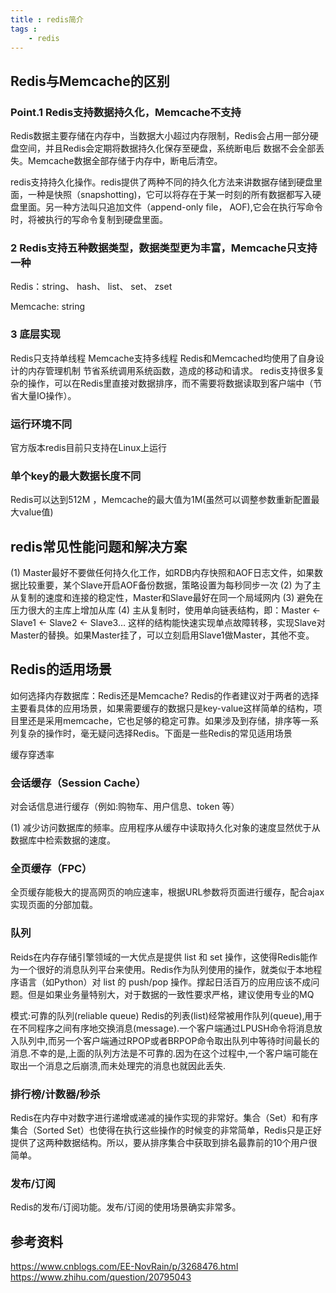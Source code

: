 ```yaml
---
title : redis简介
tags :
	- redis
---
```


## Redis与Memcache的区别

### Point.1 Redis支持数据持久化，Memcache不支持

Redis数据主要存储在内存中，当数据大小超过内存限制，Redis会占用一部分硬盘空间，并且Redis会定期将数据持久化保存至硬盘，系统断电后
数据不会全部丢失。Memcache数据全部存储于内存中，断电后清空。

redis支持持久化操作。redis提供了两种不同的持久化方法来讲数据存储到硬盘里面，一种是快照（snapshotting)，它可以将存在于某一时刻的所有数据都写入硬盘里面。另一种方法叫只追加文件（append-only file， AOF),它会在执行写命令时，将被执行的写命令复制到硬盘里面。

### 2 Redis支持五种数据类型，数据类型更为丰富，Memcache只支持一种

Redis：string、 hash、 list、 set、 zset 

Memcache: string

### 3 底层实现

Redis只支持单线程
Memcache支持多线程
Redis和Memcached均使用了自身设计的内存管理机制 节省系统调用系统函数，造成的移动和请求。
redis支持很多复杂的操作，可以在Redis里直接对数据排序，而不需要将数据读取到客户端中（节省大量IO操作）。

### 运行环境不同

官方版本redis目前只支持在Linux上运行

### 单个key的最大数据长度不同

Redis可以达到512M ，Memcache的最大值为1M(虽然可以调整参数重新配置最大value值)

## redis常见性能问题和解决方案

(1) Master最好不要做任何持久化工作，如RDB内存快照和AOF日志文件，如果数据比较重要，某个Slave开启AOF备份数据，策略设置为每秒同步一次
(2) 为了主从复制的速度和连接的稳定性，Master和Slave最好在同一个局域网内
(3) 避免在压力很大的主库上增加从库
(4) 主从复制时，使用单向链表结构，即：Master <- Slave1 <- Slave2 <- Slave3… 这样的结构能快速实现单点故障转移，实现Slave对Master的替换。如果Master挂了，可以立刻启用Slave1做Master，其他不变。

## Redis的适用场景

如何选择内存数据库：Redis还是Memcache? Redis的作者建议对于两者的选择主要看具体的应用场景，如果需要缓存的数据只是key-value这样简单的结构，项目里还是采用memcache，它也足够的稳定可靠。如果涉及到存储，排序等一系列复杂的操作时，毫无疑问选择Redis。下面是一些Redis的常见适用场景

缓存穿透率

### 会话缓存（Session Cache）

对会话信息进行缓存（例如:购物车、用户信息、token 等）

(1) 减少访问数据库的频率。应用程序从缓存中读取持久化对象的速度显然优于从数据库中检索数据的速度。

### 全页缓存（FPC）

全页缓存能极大的提高网页的响应速率，根据URL参数将页面进行缓存，配合ajax实现页面的分部加载。

### 队列

Reids在内存存储引擎领域的一大优点是提供 list 和 set 操作，这使得Redis能作为一个很好的消息队列平台来使用。Redis作为队列使用的操作，就类似于本地程序语言（如Python）对 list 的 push/pop 操作。撑起日活百万的应用应该不成问题。但是如果业务量特别大，对于数据的一致性要求严格，建议使用专业的MQ

模式:可靠的队列(reliable queue)
Redis的列表(list)经常被用作队列(queue),用于在不同程序之间有序地交换消息(message).一个客户端通过LPUSH命令将消息放入队列中,而另一个客户端通过RPOP或者BRPOP命令取出队列中等待时间最长的消息.不幸的是,上面的队列方法是不可靠的.因为在这个过程中,一个客户端可能在取出一个消息之后崩溃,而未处理完的消息也就因此丢失.

### 排行榜/计数器/秒杀

Redis在内存中对数字进行递增或递减的操作实现的非常好。集合（Set）和有序集合（Sorted Set）也使得在执行这些操作的时候变的非常简单，Redis只是正好提供了这两种数据结构。所以，要从排序集合中获取到排名最靠前的10个用户很简单。

### 发布/订阅

Redis的发布/订阅功能。发布/订阅的使用场景确实非常多。

## 参考资料

https://www.cnblogs.com/EE-NovRain/p/3268476.html
https://www.zhihu.com/question/20795043





